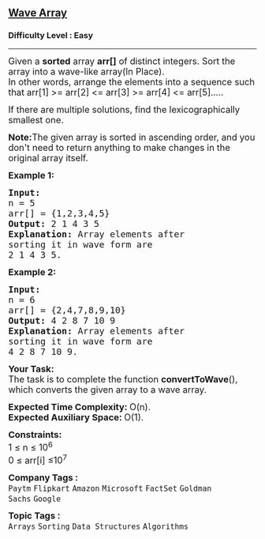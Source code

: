 <h2><a href="https://practice.geeksforgeeks.org/problems/wave-array-1587115621/1?page=1&difficulty[]=0&sprint=50746f92a895c22a50504ac0c1fb9c84&sortBy=difficulty">Wave Array</a></h2><h3>Difficulty Level : Easy</h3><hr><div class="problems_problem_content__Xm_eO"><p><span style="font-size: 18px;">Given a <strong>sorted</strong> array <strong>arr[]</strong>&nbsp;of distinct integers. Sort the array into a wave-like array(In Place).<br>In other words, arrange the elements into a sequence such that arr[1] &gt;= arr[2] &lt;= arr[3] &gt;= arr[4] &lt;= arr[5].....</span></p>
<p><span style="font-size: 18px;">If there are multiple solutions, find the lexicographically smallest one.</span></p>
<p><span style="font-size: 18px;"><strong>Note:</strong>The given array is sorted in ascending order, and you don't need to return anything to make changes in the original array itself.</span></p>
<p><span style="font-size: 18px;"><strong>Example 1:</strong></span></p>
<pre><span style="font-size: 18px;"><strong>Input:
</strong>n = 5
arr[] = {1,2,3,4,5}
<strong>Output: </strong>2 1 4 3 5<strong>
Explanation: </strong>Array elements after 
sorting it in wave form are 
2 1 4 3 5.</span></pre>
<p><span style="font-size: 18px;"><strong>Example 2:</strong></span></p>
<pre><span style="font-size: 18px;"><strong>Input:
</strong>n = 6
arr[] = {2,4,7,8,9,10}
<strong>Output: </strong>4 2 8 7 10 9<strong>
Explanation: </strong>Array elements after 
sorting it in wave form are 
4 2 8 7 10 9.</span></pre>
<p><span style="font-size: 18px;"><strong>Your&nbsp;Task:</strong><br>The task is to complete the function <strong>convertToWave</strong>(), which converts the given array to a wave array.</span></p>
<p><span style="font-size: 18px;"><strong>Expected Time Complexity:&nbsp;</strong>O(n).<br><strong>Expected Auxiliary Space:&nbsp;</strong>O(1).</span></p>
<p><span style="font-size: 18px;"><strong>Constraints:</strong><br>1 ≤ n&nbsp;≤ 10<sup>6</sup><br>0 ≤ arr[i] ≤10<sup>7</sup></span></p></div><p><span style=font-size:18px><strong>Company Tags : </strong><br><code>Paytm</code>&nbsp;<code>Flipkart</code>&nbsp;<code>Amazon</code>&nbsp;<code>Microsoft</code>&nbsp;<code>FactSet</code>&nbsp;<code>Goldman Sachs</code>&nbsp;<code>Google</code>&nbsp;<br><p><span style=font-size:18px><strong>Topic Tags : </strong><br><code>Arrays</code>&nbsp;<code>Sorting</code>&nbsp;<code>Data Structures</code>&nbsp;<code>Algorithms</code>&nbsp;